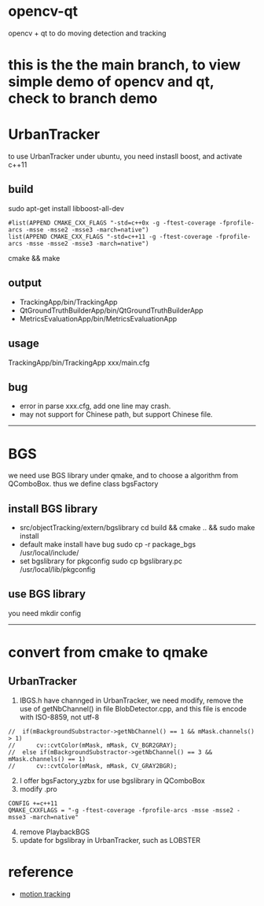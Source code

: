 # opencv-qt
opencv + qt to do moving detection and tracking

# this is the the main branch, to view simple demo of opencv and qt, check  to branch demo

# UrbanTracker
to use UrbanTracker under ubuntu, you need instasll boost, and activate c++11

## build
sudo apt-get install libboost-all-dev
```
#list(APPEND CMAKE_CXX_FLAGS "-std=c++0x -g -ftest-coverage -fprofile-arcs -msse -msse2 -msse3 -march=native")
list(APPEND CMAKE_CXX_FLAGS "-std=c++11 -g -ftest-coverage -fprofile-arcs -msse -msse2 -msse3 -march=native")
```
cmake && make
## output
- TrackingApp/bin/TrackingApp
- QtGroundTruthBuilderApp/bin/QtGroundTruthBuilderApp
- MetricsEvaluationApp/bin/MetricsEvaluationApp

## usage
TrackingApp/bin/TrackingApp xxx/main.cfg

## bug
- error in parse xxx.cfg, add one line may crash.
- may not support for Chinese path, but support Chinese file.

---

# BGS
we need use BGS library under qmake, and to choose a algorithm from QComboBox. thus we define class bgsFactory
## install BGS library
- src/objectTracking/extern/bgslibrary
cd build && cmake .. && sudo make install
- default make install have bug
sudo cp -r package_bgs /usr/local/include/
- set bgslibrary for pkgconfig
sudo cp bgslibrary.pc /usr/local/lib/pkgconfig

## use BGS library
you need mkdir config

---
# convert from cmake to qmake
## UrbanTracker
1. IBGS.h have channged in UrbanTracker, we need modify, remove the use of getNbChannel() in file BlobDetector.cpp, and this file is encode with ISO-8859, not utf-8
```
//	if(mBackgroundSubstractor->getNbChannel() == 1 && mMask.channels() > 1)
//		cv::cvtColor(mMask, mMask, CV_BGR2GRAY);
//	else if(mBackgroundSubstractor->getNbChannel() == 3 && mMask.channels() == 1)
//		cv::cvtColor(mMask, mMask, CV_GRAY2BGR);
```
2. I offer bgsFactory_yzbx for use bgslibrary in QComboBox
3. modify .pro
```
CONFIG +=c++11
QMAKE_CXXFLAGS = "-g -ftest-coverage -fprofile-arcs -msse -msse2 -msse3 -march=native"
```
4. remove PlaybackBGS
5. update for bgslibray in UrbanTracker, such as LOBSTER

# reference
- [motion tracking](www.stats.ox.ac.uk/~wauthier/tracker)

